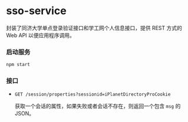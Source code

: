 sso-service
===========

封装了同济大学单点登录验证接口和学工网个人信息接口，提供 REST 方式的 Web API 以便应用程序调用。

### 启动服务

```bash
npm start
```

### 接口

- `GET /session/properties?sessionid=iPlanetDirectoryProCookie`

  获取一个会话的属性，如果失败或者会话不存在，则返回一个包含 `msg` 的 JSON。